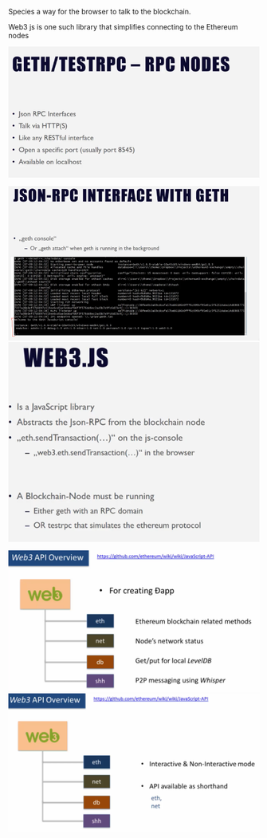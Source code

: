 Species a way for the browser to talk to the blockchain.

Web3 js is one such library that simplifies connecting to the Ethereum nodes

![](/assets/web31.png)

![](/assets/geth-attach.png)![](/assets/web32.png)

![](/assets/web36.png)![](/assets/js2.png)

